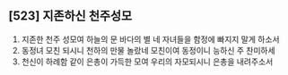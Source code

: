 ## [523] 지존하신 천주성모

1) 지존한 천주 성모여 하늘의 문 바다의 별 네 자녀들을 함정에 빠지지 말게 하소서
2) 동정녀 모친 되시니 천하의 만물 놀랐네 모친이여 동정이니 능하신 주 찬미하세
3) 천신이 하례함 같이 은총이 가득한 모여 우리의 자모되시니 은총을 내려주소서

